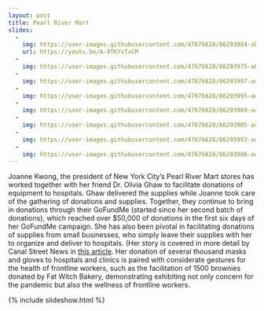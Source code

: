 ```yaml
---
layout: post
title: Pearl River Mart 
slides:
  -
    img: https://user-images.githubusercontent.com/47676628/86293984-ab956b80-bbc1-11ea-98b4-309d87f43bce.jpg
    url: https://youtu.be/A-9TKYvTxCM
  -
    img: https://user-images.githubusercontent.com/47676628/86293975-a89a7b00-bbc1-11ea-9bd9-8dd6c9c161de.jpg
  -
    img: https://user-images.githubusercontent.com/47676628/86293997-adf7c580-bbc1-11ea-98dc-2cc3e3063836.jpg
  -
    img: https://user-images.githubusercontent.com/47676628/86293995-ad5f2f00-bbc1-11ea-9f98-5c15872a85c2.jpg
  -
    img: https://user-images.githubusercontent.com/47676628/86293989-acc69880-bbc1-11ea-88b4-23a19d20bcb1.jpg
  -
    img: https://user-images.githubusercontent.com/47676628/86293985-ac2e0200-bbc1-11ea-88dd-8948b699d664.jpg
  -
    img: https://user-images.githubusercontent.com/47676628/86293993-acc69880-bbc1-11ea-9d61-41c6491ca0cf.jpg
  -
    img: https://user-images.githubusercontent.com/47676628/86293986-ac2e0200-bbc1-11ea-9fae-e6286e901721.jpg 
---
```


Joanne Kwong, the president of New York City’s Pearl River Mart stores has worked together with her friend Dr. Olivia Ghaw to facilitate donations of equipment to hospitals. Ghaw delivered the supplies while Joanne took care of the gathering of donations and supplies. Together, they continue to bring in donations through their GoFundMe (started since her second batch of donations), which reached over $50,000 of donations in the first six days of her GoFundMe campaign. She has also been pivotal in facilitating donations of supplies from small businesses, who simply leave their supplies with her to organize and deliver to hospitals. (Her story is covered in more detail by Canal Street News in [this article](https://www.canalstreetnews.com/news/pearl-river-mart-continues-to-radicalize-new-york-city). Her donation of several thousand masks and gloves to hospitals and clinics is paired with considerate gestures for the health of frontline workers, such as the facilitation of 1500 brownies donated by Fat Witch Bakery, demonstrating exhibiting not only concern for the pandemic but also the wellness of frontline workers. 

{% include slideshow.html %}
